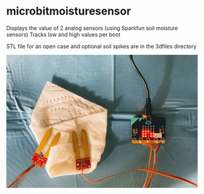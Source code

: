 # microbitmoisturesensor
Displays the value of 2 analog sensors (using Sparkfun soil moisture sensors)
Tracks low and high values per boot

STL file for an open case and optional soil spikes are in the 3dfiles directory

![Overview](img/photo.jpg?raw=true "Overview")

